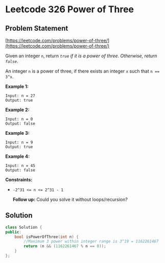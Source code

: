 # Leetcode 326 Power of Three

## Problem Statement

[https://leetcode.com/problems/power-of-three/](https://leetcode.com/problems/power-of-three/)

Given an integer `n`, return _`true` if it is a power of three. Otherwise, return `false`_.

An integer `n` is a power of three, if there exists an integer `x` such that `n == 3^x`.

**Example 1:**

```text
Input: n = 27
Output: true
```

**Example 2:**

```text
Input: n = 0
Output: false
```

**Example 3:**

```text
Input: n = 9
Output: true
```

**Example 4:**

```text
Input: n = 45
Output: false
```

**Constraints:**

* `-2^31 <= n <= 2^31 - 1`

  **Follow up:** Could you solve it without loops/recursion?

## Solution

```cpp
class Solution {
public:
    bool isPowerOfThree(int n) {
        //Maximum 3 power within integer range is 3^19 = 1162261467
        return (n && (1162261467 % n == 0));
    }
};
```

